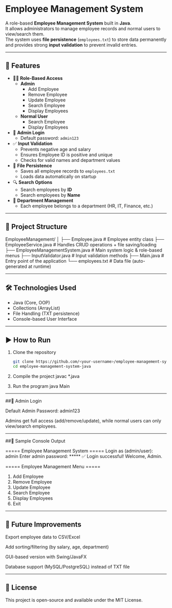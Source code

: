 # Employee Management System

A role-based **Employee Management System** built in **Java**.  
It allows administrators to manage employee records and normal users to view/search them.  
The system uses **file persistence** (`employees.txt`) to store data permanently and provides strong **input validation** to prevent invalid entries.  

---

## 🚀 Features

- 👨‍💼 **Role-Based Access**
  - **Admin**
    - Add Employee
    - Remove Employee
    - Update Employee
    - Search Employee
    - Display Employees
  - **Normal User**
    - Search Employee
    - Display Employees
- 🔑 **Admin Login**  
  - Default password: `admin123`
- ✅ **Input Validation**
  - Prevents negative age and salary  
  - Ensures Employee ID is positive and unique  
  - Checks for valid names and department values
- 💾 **File Persistence**
  - Saves all employee records to `employees.txt`  
  - Loads data automatically on startup
- 🔍 **Search Options**
  - Search employees by **ID**
  - Search employees by **Name**
- 🏢 **Department Management**
  - Each employee belongs to a department (HR, IT, Finance, etc.)

---

## 📂 Project Structure

EmployeeManagement/
│
├── Employee.java # Employee entity class
├── EmployeeService.java # Handles CRUD operations + file saving/loading
├── EmployeeManagementSystem.java # Main system logic & role-based menus
├── InputValidator.java # Input validation methods
├── Main.java # Entry point of the application
└── employees.txt # Data file (auto-generated at runtime)


---

## 🛠️ Technologies Used
- Java (Core, OOP)
- Collections (ArrayList)
- File Handling (TXT persistence)
- Console-based User Interface

---

## ▶️ How to Run

1. Clone the repository  
   ```bash
   git clone https://github.com/<your-username>/employee-management-system-java.git
   cd employee-management-system-java
   
2. Compile the project
   javac *.java
   
3. Run the program
   java Main

---

##🔑 Admin Login

Default Admin Password: admin123

Admins get full access (add/remove/update), while normal users can only view/search employees.

---

##📸 Sample Console Output

===== Employee Management System =====
Login as (admin/user): admin
Enter admin password: *****
✅ Login successful! Welcome, Admin.

===== Employee Management Menu =====
1. Add Employee
2. Remove Employee
3. Update Employee
4. Search Employee
5. Display Employees
6. Exit

---

## 🎯 Future Improvements

Export employee data to CSV/Excel

Add sorting/filtering (by salary, age, department)

GUI-based version with Swing/JavaFX

Database support (MySQL/PostgreSQL) instead of TXT file

---

## 📜 License

This project is open-source and available under the MIT License.


